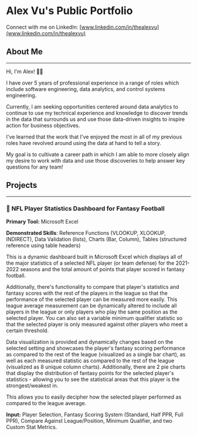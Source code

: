 # Alex Vu's Public Portfolio

Connect with me on LinkedIn: [www.linkedin.com/in/thealexvu](www.linkedin.com/in/thealexvu)

## About Me
***
Hi, I'm Alex! 👋🏻

I have over 5 years of professional experience in a range of roles which include software engineering, data analytics, and control systems engineering.

Currently, I am seeking opportunities centered around data analytics to continue to use my technical experience and knowledge to discover trends in the data that surrounds us and use those data-driven insights to inspire action for business objectives.

I've learned that the work that I've enjoyed the most in all of my previous roles have revolved around using the data at hand to tell a story.

My goal is to cultivate a career path in which I am able to more closely align my desire to work with data and use those discoveries to help answer key questions for any team!

## Projects
***
### 🏈 NFL Player Statistics Dashboard for Fantasy Football

**Primary Tool:** Microsoft Excel

**Demonstrated Skills**: Reference Functions (VLOOKUP, XLOOKUP, INDIRECT), Data Validation (lists), Charts (Bar, Column), Tables (structured reference using table headers)

This is a dynamic dashboard built in Microsoft Excel which displays all of the major statistics of a selected NFL player (or team defense) for the 2021-2022 seasons and the total amount of points that player scored in fantasy football.

Additionally, there's functionality to compare that player's statistics and fantasy scores with the rest of the players in the league so that the performance of the selected player can be measured more easily. This league average measurement can be dynamically altered to include all players in the league or only players who play the same position as the selected player. You can also set a variable minimum qualifier statistic so that the selected player is only measured against other players who meet a certain threshold.

Data visualization is provided and dynamically changes based on the selected setting and showcases the player's fantasy scoring performance as compared to the rest of the league (visualized as a single bar chart), as well as each measured statistic as compared to the rest of the league (visualized as 8 unique column charts). Additionally, there are 2 pie charts that display the distribution of fantasy points for the selected player's statistics - allowing you to see the statistical areas that this player is the strongest/weakest in.

This allows you to easily decipher how the selected player performed as compared to the league average.

**Input:** Player Selection, Fantasy Scoring System (Standard, Half PPR, Full PPR), Compare Against League/Position, Minimum Qualifier, and two Custom Stat Metrics.

